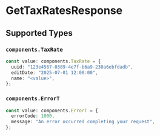 # GetTaxRatesResponse


## Supported Types

### `components.TaxRate`

```typescript
const value: components.TaxRate = {
  uuid: "123e4567-0389-4e7f-b6a9-230a6ebfdadb",
  editDate: "2025-07-01 12:00:00",
  name: "<value>",
};
```

### `components.ErrorT`

```typescript
const value: components.ErrorT = {
  errorCode: 1000,
  message: "An error occurred completing your request",
};
```

